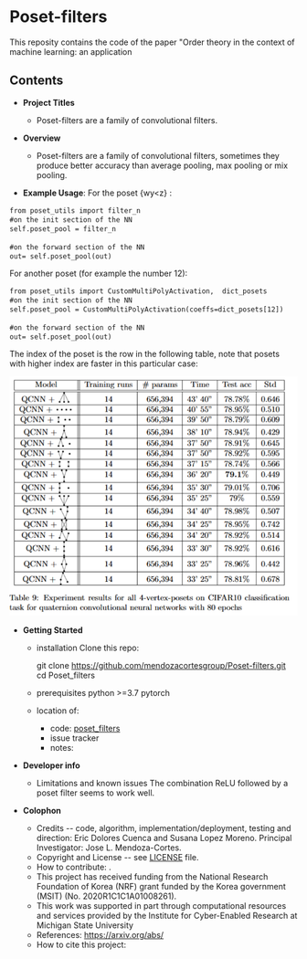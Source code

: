 # Poset-filters

This reposity contains the code of the paper "Order theory in the context of machine learning: an application

## Contents


* **Project Titles**
  - Poset-filters are a family of convolutional filters.

* **Overview**
  - Poset-filters are a family of convolutional filters, sometimes they produce better accuracy than average pooling, max pooling or mix pooling.

    
 
* **Example Usage**: 
For the poset {w<x>y<z} :
```#python
from poset_utils import filter_n 
#on the init section of the NN
self.poset_pool = filter_n

#on the forward section of the NN
out= self.poset_pool(out)
```
   
For another poset (for example the number 12):
```#python
from poset_utils import CustomMultiPolyActivation,  dict_posets
#on the init section of the NN
self.poset_pool = CustomMultiPolyActivation(coeffs=dict_posets[12])

#on the forward section of the NN
out= self.poset_pool(out)
```

The index of the poset is the row in the following table, note that posets with higher index are faster in this particular case:

  ![standart](img/table.png)


* **Getting Started**
  - installation
    Clone this repo:
 
    git clone https://github.com/mendozacortesgroup/Poset-filters.git
    cd Poset_filters
  - prerequisites
    python >=3.7
    pytorch

  - location of:
    - code: [poset_filters](somelink)
    - issue tracker
    - notes:



* **Developer info**
  - Limitations and known issues
    The combination ReLU followed by a poset filter seems to work well.

* **Colophon**
  - Credits -- code, algorithm, implementation/deployment, testing and direction: Eric Dolores Cuenca and Susana Lopez Moreno. Principal Investigator: Jose L. Mendoza-Cortes.  
  - Copyright and License -- see [LICENSE](somefile) file.
  - How to contribute: .
  - This project has received funding from the National Research Foundation of Korea (NRF) grant funded by the Korea government (MSIT) (No. 2020R1C1C1A01008261).
  - This work was supported in part through computational resources and services provided by the Institute for Cyber-Enabled Research at Michigan State University
  - References:  https://arxiv.org/abs/
  - How to cite this project:

